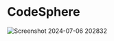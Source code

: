 # CodeSphere
![Screenshot 2024-07-06 202832](https://github.com/Kashishpopli123/online-compiler/assets/149612130/e5f56032-ea8b-4cd1-a9db-2aef45867db0)
